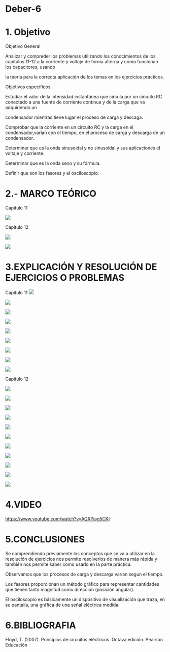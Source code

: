 # Deber-6

# 1. Objetivo

Objetivo General

Analizar y compreder los problemas utilizando los conocimientos de los capítulos 11-12 a la corriente y voltaje de forma alterna y como funcionan los capacitores, usando

la teoría para la correcta aplicación de los temas en los ejercicios prácticos.

 Objetivos específicos.

Estudiar el valor de la intensidad instantánea que circula por un circuito RC conectado a una fuente de corriente contínua y de la carga que va adquiriendo un 

condensador mientras tiene lugar el proceso de carga y descaga.

Comprobar que la corriente en un circuito RC y la carga en el condensador,varían con el tiempo, en el proceso de carga y descarga de un condensador.

Determinar que es la onda sinusoidal y no sinusoidal y sus aplicaciones el voltaje y corriente.

Determinar que es la onda seno y su fórmula.

Definir que son los fasores y el osciloscopio.

# 2.- MARCO TEÓRICO

Capitulo 11

![](https://github.com/arielguano/Deber-6/blob/main/cap%2011.png)

Capitulo 12

![](https://github.com/arielguano/Deber-6/blob/main/capitulo%2012.jpg)

![](https://github.com/arielguano/Deber-6/blob/main/cap%2012.1.png)

# 3.EXPLICACIÓN Y RESOLUCIÓN DE EJERCICIOS O PROBLEMAS

Capitulo 11
![](https://github.com/arielguano/Deber-6/blob/main/DEBER%20%236-01.png)

![](https://github.com/arielguano/Deber-6/blob/main/DEBER%20%236-02.png)

![](https://github.com/arielguano/Deber-6/blob/main/DEBER%20%236-03.png)

![](https://github.com/arielguano/Deber-6/blob/main/DEBER%20%236-04.png)

![](https://github.com/arielguano/Deber-6/blob/main/DEBER%20%236-05.png)

![](https://github.com/arielguano/Deber-6/blob/main/DEBER%20%236-06.png)

![](https://github.com/arielguano/Deber-6/blob/main/DEBER%20%236-07.png)

![](https://github.com/arielguano/Deber-6/blob/main/DEBER%20%236-08.png)

![](https://github.com/arielguano/Deber-6/blob/main/DEBER%20%236-09.png)

Capitulo 12

![](https://github.com/arielguano/Deber-6/blob/main/Deber%206.1-01.png)

![](https://github.com/arielguano/Deber-6/blob/main/Deber%206.1-02.png)

![](https://github.com/arielguano/Deber-6/blob/main/Deber%206.1-03.png)

![](https://github.com/arielguano/Deber-6/blob/main/Deber%206.1-04.png)

![](https://github.com/arielguano/Deber-6/blob/main/Deber%206.1-05.png)

![](https://github.com/arielguano/Deber-6/blob/main/Deber%206.1-06.png)

![](https://github.com/arielguano/Deber-6/blob/main/Deber%206.1-07.png)

![](https://github.com/arielguano/Deber-6/blob/main/Deber%206.1-08.png)

![](https://github.com/arielguano/Deber-6/blob/main/Deber%206.1-09.png)

![](https://github.com/arielguano/Deber-6/blob/main/Deber%206.1-10.png)

![](https://github.com/arielguano/Deber-6/blob/main/Deber%206.1-11.png)

# 4.VIDEO

https://www.youtube.com/watch?v=AQRPjag5CKI

# 5.CONCLUSIONES

Se comprendiendo previamente los conceptos que se va a utilizar en la resolución de ejercicios nos permite resolverlos de manera más rápida y también nos permite saber como usarlo en la parte práctica.

Observamos que los procesos de carga y descarga varían segun el tiempo.

Los fasores proporcionan un método gráfico para representar cantidades que tienen tanto magnitud como dirección (posición angular).

El osciloscopio es básicamente un dispositivo de visualización que traza, en su pantalla, una gráfica de una señal eléctrica medida.

# 6.BIBLIOGRAFIA

Floyd, T. (2007). Principios de circuitos eléctricos. Octava edición. Pearson Educación
